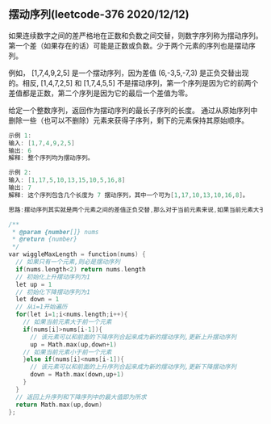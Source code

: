 
## 摆动序列(leetcode-376 2020/12/12)

如果连续数字之间的差严格地在正数和负数之间交替，则数字序列称为摆动序列。第一个差（如果存在的话）可能是正数或负数。少于两个元素的序列也是摆动序列。

例如， [1,7,4,9,2,5] 是一个摆动序列，因为差值 (6,-3,5,-7,3) 是正负交替出现的。相反, [1,4,7,2,5] 和 [1,7,4,5,5] 不是摆动序列，第一个序列是因为它的前两个差值都是正数，第二个序列是因为它的最后一个差值为零。

给定一个整数序列，返回作为摆动序列的最长子序列的长度。 通过从原始序列中删除一些（也可以不删除）元素来获得子序列，剩下的元素保持其原始顺序。

```h
示例 1:
输入: [1,7,4,9,2,5]
输出: 6 
解释: 整个序列均为摆动序列。

示例 2:
输入: [1,17,5,10,13,15,10,5,16,8]
输出: 7
解释: 这个序列包含几个长度为 7 摆动序列，其中一个可为[1,17,10,13,10,16,8]。

```

```h
思路:摆动序列其实就是两个元素之间的差值正负交替,那么对于当前元素来说,如果当前元素大于前一个元素,那么他只能和前面的下降序列合在一起凑成新的摆动序列,反之只能和前面的上升序列合在一起凑成新的摆动序列

/**
 * @param {number[]} nums
 * @return {number}
 */
var wiggleMaxLength = function(nums) {
  // 如果只有一个元素,则必是摆动序列
  if(nums.length<2) return nums.length
  // 初始化上升摆动序列为1
  let up = 1
  // 初始化下降摆动序列为1
  let down = 1
  // 从i=1开始遍历
  for(let i=1;i<nums.length;i++){
    // 如果当前元素大于前一个元素
    if(nums[i]>nums[i-1]){
      // 该元素可以和前面的下降序列合起来成为新的摆动序列,更新上升摆动序列
      up = Math.max(up,down+1)
    // 如果当前元素小于前一个元素    
    }else if(nums[i]<nums[i-1]){
      // 该元素可以和前面的上升序列合起来成为新的摆动序列,更新下降摆动序列
      down = Math.max(down,up+1)
    }
  }
  // 返回上升序列和下降序列中的最大值即为所求
  return Math.max(up,down)
};
```